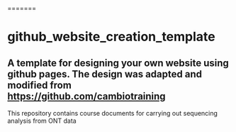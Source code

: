 =======
# github_website_creation_template


## A template for designing your own website using github pages. The design was adapted and modified from https://github.com/cambiotraining


This repository contains course documents for carrying out sequencing analysis from ONT data
